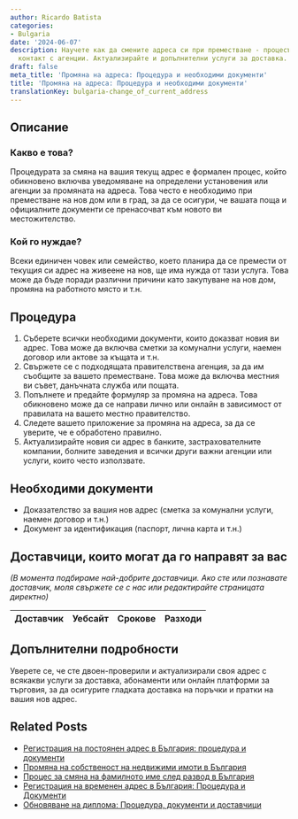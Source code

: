 ```yaml
---
author: Ricardo Batista
categories:
- Bulgaria
date: '2024-06-07'
description: Научете как да смените адреса си при преместване - процесът, документите,
  контакт с агенции. Актуализирайте и допълнителни услуги за доставка.
draft: false
meta_title: 'Промяна на адреса: Процедура и необходими документи'
title: 'Промяна на адреса: Процедура и необходими документи'
translationKey: bulgaria-change_of_current_address
---
```



## Описание
### Какво е това?
Процедурата за смяна на вашия текущ адрес е формален процес, който обикновено включва уведомяване на определени установения или агенции за промяната на адреса. Това често е необходимо при преместване на нов дом или в град, за да се осигури, че вашата поща и официалните документи се пренасочват към новото ви местожителство.

### Кой го нуждае?
Всеки единичен човек или семейство, което планира да се премести от текущия си адрес на живеене на нов, ще има нужда от тази услуга. Това може да бъде поради различни причини като закупуване на нов дом, промяна на работното място и т.н.

## Процедура
1. Съберете всички необходими документи, които доказват новия ви адрес. Това може да включва сметки за комунални услуги, наемен договор или актове за къщата и т.н.
2. Свържете се с подходящата правителствена агенция, за да им съобщите за вашето преместване. Това може да включва местния ви съвет, данъчната служба или пощата.
3. Попълнете и предайте формуляр за промяна на адреса. Това обикновено може да се направи лично или онлайн в зависимост от правилата на вашето местно правителство.
4. Следете вашето приложение за промяна на адреса, за да се уверите, че е обработено правилно.
5. Актуализирайте новия си адрес в банките, застрахователните компании, болните заведения и всички други важни агенции или услуги, които често използвате.

## Необходими документи
- Доказателство за вашия нов адрес (сметка за комунални услуги, наемен договор и т.н.)
- Документ за идентификация (паспорт, лична карта и т.н.)

## Доставчици, които могат да го направят за вас

_(В момента подбираме най-добрите доставчици. Ако сте или познавате доставчик, моля свържете се с нас или редактирайте страницата директно)_

| Доставчик       |     Уебсайт     |     Срокове       |       Разходи    |
| :-------------: | :-------------: |  :-------------: | :-------------: |


## Допълнителни подробности
Уверете се, че сте двоен-проверили и актуализирали своя адрес с всякакви услуги за доставка, абонаменти или онлайн платформи за търговия, за да осигурите гладката доставка на поръчки и пратки на вашия нов адрес.


## Related Posts

- [Регистрация на постоянен адрес в България: процедура и документи](https://tramitit.com/bg/guides/bulgaria/registratsiia_na_vechen_adres/)
- [Промяна на собственост на недвижими имоти в България](https://tramitit.com/bg/guides/bulgaria/promiana_na_sobstvenost_na_nedvizhim_imot/)
- [Процес за смяна на фамилното име след развод в България](https://tramitit.com/bg/guides/bulgaria/vpisvane_na_smiana_na_imena_sled_razvod/)
- [Регистрация на временен адрес в България: Процедура и Документи](https://tramitit.com/bg/guides/bulgaria/registratsiia_na_vremenen_adres/)
- [Обновяване на диплома: Процедура, документи и доставчици](https://tramitit.com/bg/guides/bulgaria/podnoviavane_na_diploma/)